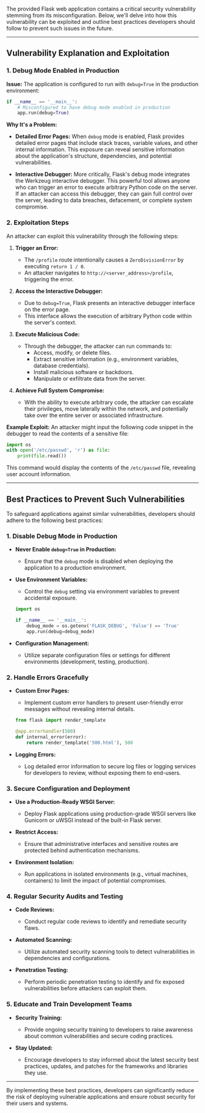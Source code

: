 The provided Flask web application contains a critical security vulnerability stemming from its misconfiguration. Below, we'll delve into how this vulnerability can be exploited and outline best practices developers should follow to prevent such issues in the future.

---

## **Vulnerability Explanation and Exploitation**

### **1. Debug Mode Enabled in Production**

**Issue:**
The application is configured to run with `debug=True` in the production environment:

```python
if __name__ == '__main__':
    # Misconfigured to have debug mode enabled in production
    app.run(debug=True)
```

**Why It's a Problem:**
- **Detailed Error Pages:** When `debug` mode is enabled, Flask provides detailed error pages that include stack traces, variable values, and other internal information. This exposure can reveal sensitive information about the application's structure, dependencies, and potential vulnerabilities.
  
- **Interactive Debugger:** More critically, Flask's debug mode integrates the Werkzeug interactive debugger. This powerful tool allows anyone who can trigger an error to execute arbitrary Python code on the server. If an attacker can access this debugger, they can gain full control over the server, leading to data breaches, defacement, or complete system compromise.

### **2. Exploitation Steps**

An attacker can exploit this vulnerability through the following steps:

1. **Trigger an Error:**
   - The `/profile` route intentionally causes a `ZeroDivisionError` by executing `return 1 / 0`.
   - An attacker navigates to `http://<server_address>/profile`, triggering the error.

2. **Access the Interactive Debugger:**
   - Due to `debug=True`, Flask presents an interactive debugger interface on the error page.
   - This interface allows the execution of arbitrary Python code within the server's context.

3. **Execute Malicious Code:**
   - Through the debugger, the attacker can run commands to:
     - Access, modify, or delete files.
     - Extract sensitive information (e.g., environment variables, database credentials).
     - Install malicious software or backdoors.
     - Manipulate or exfiltrate data from the server.

4. **Achieve Full System Compromise:**
   - With the ability to execute arbitrary code, the attacker can escalate their privileges, move laterally within the network, and potentially take over the entire server or associated infrastructure.

**Example Exploit:**
An attacker might input the following code snippet in the debugger to read the contents of a sensitive file:

```python
import os
with open('/etc/passwd', 'r') as file:
    print(file.read())
```

This command would display the contents of the `/etc/passwd` file, revealing user account information.

---

## **Best Practices to Prevent Such Vulnerabilities**

To safeguard applications against similar vulnerabilities, developers should adhere to the following best practices:

### **1. Disable Debug Mode in Production**

- **Never Enable `debug=True` in Production:**
  - Ensure that the `debug` mode is disabled when deploying the application to a production environment.
  
- **Use Environment Variables:**
  - Control the `debug` setting via environment variables to prevent accidental exposure.
  
  ```python
  import os

  if __name__ == '__main__':
      debug_mode = os.getenv('FLASK_DEBUG', 'False') == 'True'
      app.run(debug=debug_mode)
  ```
  
- **Configuration Management:**
  - Utilize separate configuration files or settings for different environments (development, testing, production).

### **2. Handle Errors Gracefully**

- **Custom Error Pages:**
  - Implement custom error handlers to present user-friendly error messages without revealing internal details.
  
  ```python
  from flask import render_template

  @app.errorhandler(500)
  def internal_error(error):
      return render_template('500.html'), 500
  ```

- **Logging Errors:**
  - Log detailed error information to secure log files or logging services for developers to review, without exposing them to end-users.

### **3. Secure Configuration and Deployment**

- **Use a Production-Ready WSGI Server:**
  - Deploy Flask applications using production-grade WSGI servers like Gunicorn or uWSGI instead of the built-in Flask server.
  
- **Restrict Access:**
  - Ensure that administrative interfaces and sensitive routes are protected behind authentication mechanisms.
  
- **Environment Isolation:**
  - Run applications in isolated environments (e.g., virtual machines, containers) to limit the impact of potential compromises.

### **4. Regular Security Audits and Testing**

- **Code Reviews:**
  - Conduct regular code reviews to identify and remediate security flaws.
  
- **Automated Scanning:**
  - Utilize automated security scanning tools to detect vulnerabilities in dependencies and configurations.
  
- **Penetration Testing:**
  - Perform periodic penetration testing to identify and fix exposed vulnerabilities before attackers can exploit them.

### **5. Educate and Train Development Teams**

- **Security Training:**
  - Provide ongoing security training to developers to raise awareness about common vulnerabilities and secure coding practices.
  
- **Stay Updated:**
  - Encourage developers to stay informed about the latest security best practices, updates, and patches for the frameworks and libraries they use.

---

By implementing these best practices, developers can significantly reduce the risk of deploying vulnerable applications and ensure robust security for their users and systems.